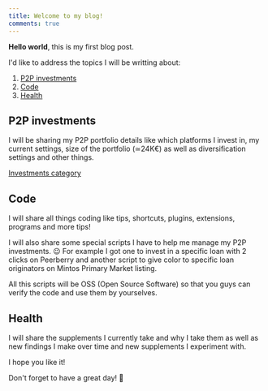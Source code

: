 ```yaml
---
title: Welcome to my blog!
comments: true
---
```

**Hello world**, this is my first blog post.

I'd like to address the topics I will be writting about:

1.  [P2P investments](#p2p-investments)
2.  [Code](#code)
3.  [Health](#health)

## P2P investments

I will be sharing my P2P portfolio details like which platforms I invest in, my current settings, size of the portfolio (≃24K€) as well as diversification settings and other things.

[Investments category](https://blog.rodrigograca.com/categories/investments/)

## Code

I will share all things coding like tips, shortcuts, plugins, extensions, programs and more tips!

I will also share some special scripts I have to help me manage my P2P investments. 😉 For example I got one to invest in a specific loan with 2 clicks on Peerberry and another script to give color to specific loan originators on Mintos Primary Market listing.

All this scripts will be OSS (Open Source Software) so that you guys can verify the code and use them by yourselves.

## Health

I will share the supplements I currently take and why I take them as well as new findings I make over time and new supplements I experiment with.

I hope you like it!

Don't forget to have a great day! 🤗
